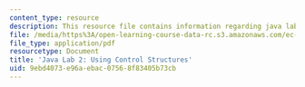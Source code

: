 ```yaml
---
content_type: resource
description: This resource file contains information regarding java lab 2.
file: /media/https%3A/open-learning-course-data-rc.s3.amazonaws.com/ec-s01-internet-technology-in-local-and-global-communities-spring-2005-summer-2005/9ebd4073e96aebac07568f83405b73cb_MITEC_S01S05_i18n_lab.pdf
file_type: application/pdf
resourcetype: Document
title: 'Java Lab 2: Using Control Structures'
uid: 9ebd4073-e96a-ebac-0756-8f83405b73cb
---
```

